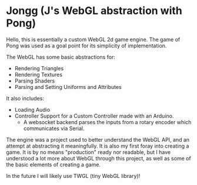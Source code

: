 # Jongg (J's WebGL abstraction with Pong)

Hello, this is essentially a custom WebGL 2d game engine. The game of Pong was used as a goal point for its simplicity of implementation.

The WebGL has some basic abstractions for:
- Rendering Triangles
- Rendering Textures
- Parsing Shaders
- Parsing and Setting Uniforms and Attributes

It also includes:
 - Loading Audio
 - Controller Support for a Custom Controller made with an Arduino.
     - A websocket backend parses the inputs from a rotary encoder which communicates via Serial.

The engine was a project used to better understand the WebGL API, and an attempt at abstracting it meaningfully. It is also my first foray into creating a game. It is by no means "production" ready nor readable, but I have understood a lot more about WebGL through this project, as well as some of the basic elements of creating a game. 

In the future I will likely use TWGL (tiny WebGL library)!


